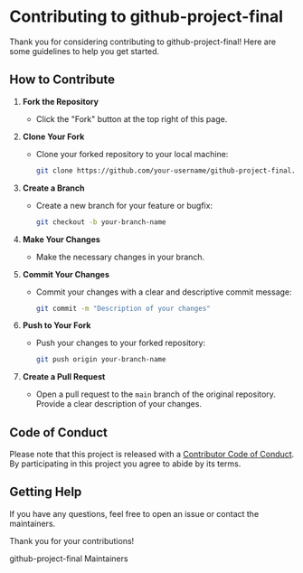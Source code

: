 # Contributing to github-project-final

Thank you for considering contributing to github-project-final! Here are some guidelines to help you get started.

## How to Contribute

1. **Fork the Repository**
   - Click the "Fork" button at the top right of this page.

2. **Clone Your Fork**
   - Clone your forked repository to your local machine:
     ```bash
     git clone https://github.com/your-username/github-project-final.git
     ```

3. **Create a Branch**
   - Create a new branch for your feature or bugfix:
     ```bash
     git checkout -b your-branch-name
     ```

4. **Make Your Changes**
   - Make the necessary changes in your branch.

5. **Commit Your Changes**
   - Commit your changes with a clear and descriptive commit message:
     ```bash
     git commit -m "Description of your changes"
     ```

6. **Push to Your Fork**
   - Push your changes to your forked repository:
     ```bash
     git push origin your-branch-name
     ```

7. **Create a Pull Request**
   - Open a pull request to the `main` branch of the original repository. Provide a clear description of your changes.

## Code of Conduct

Please note that this project is released with a [Contributor Code of Conduct](CODE_OF_CONDUCT.md). By participating in this project you agree to abide by its terms.

## Getting Help

If you have any questions, feel free to open an issue or contact the maintainers.

Thank you for your contributions!

github-project-final Maintainers
